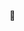 👋

<!---
Filadelphila/Filadelphila is a ✨ special ✨ repository because its `README.md` (this file) appears on your GitHub profile.
You can click the Preview link to take a look at your changes.
--->
